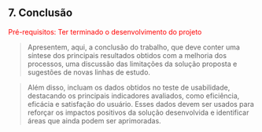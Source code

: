 ## 7. Conclusão

<span style="color:red">Pré-requisitos: Ter terminado o desenvolvimento do projeto</a></span>

> Apresentem, aqui, a conclusão do trabalho, que deve conter uma síntese dos principais resultados obtidos com a melhoria dos processos, uma discussão das limitações da solução proposta e sugestões de novas linhas de estudo.

> Além disso, incluam os dados obtidos no teste de usabilidade, destacando os principais indicadores avaliados, como eficiência, eficácia e satisfação do usuário. Esses dados devem ser usados para reforçar os impactos positivos da solução desenvolvida e identificar áreas que ainda podem ser aprimoradas.

